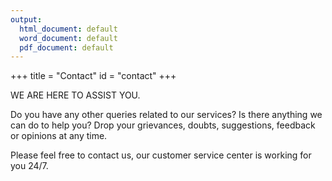 ```yaml
---
output:
  html_document: default
  word_document: default
  pdf_document: default
---
```

+++ 
title = "Contact" 
id = "contact" 
+++

WE ARE HERE TO ASSIST YOU.

Do you have any other queries related to our services? Is there anything we can do to help you? Drop your grievances, doubts, suggestions, feedback or opinions at any time.

Please feel free to contact us, our customer service center is working for you 24/7.
